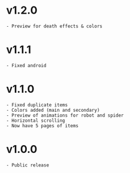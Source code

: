 # v1.2.0
    - Preview for death effects & colors
# v1.1.1
    - Fixed android
# v1.1.0
    - Fixed duplicate items
    - Colors added (main and secondary)
    - Preview of animations for robot and spider
    - Horizontal scrolling
    - Now have 5 pages of items
# v1.0.0
    - Public release
